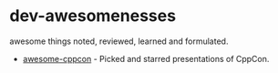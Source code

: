 # dev-awesomenesses

awesome things noted, reviewed, learned and formulated.

- [awesome-cppcon](awesome-cppcon.md) - Picked and starred presentations of CppCon.


